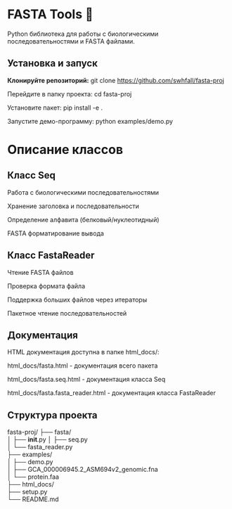 # FASTA Tools 🧬
Python библиотека для работы с биологическими последовательностями и FASTA файлами.
## Установка и запуск
**Клонируйте репозиторий:**
git clone https://github.com/swhfall/fasta-proj

Перейдите в папку проекта: cd fasta-proj

Установите пакет: pip install -e .

Запустите демо-программу: python examples/demo.py

# Описание классов
## Класс Seq

Работа с биологическими последовательностями

Хранение заголовка и последовательности

Определение алфавита (белковый/нуклеотидный)

FASTA форматирование вывода

## Класс FastaReader

Чтение FASTA файлов

Проверка формата файла

Поддержка больших файлов через итераторы

Пакетное чтение последовательностей
## Документация
HTML документация доступна в папке html_docs/:

html_docs/fasta.html - документация всего пакета

html_docs/fasta.seq.html - документация класса Seq

html_docs/fasta.fasta_reader.html - документация класса FastaReader
## Структура проекта

fasta-proj/
├── fasta/                 
│   ├── __init__.py
│   ├── seq.py           
│   └── fasta_reader.py  
├── examples/             
│   ├── demo.py         
│   ├── GCA_000006945.2_ASM694v2_genomic.fna  
│   └── protein.faa       
├── html_docs/            
├── setup.py              
└── README.md             
